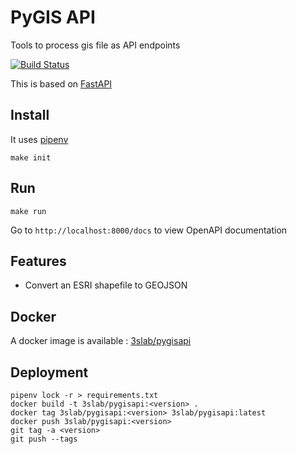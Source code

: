 # PyGIS API

Tools to process gis file as API endpoints

[![Build Status](https://travis-ci.org/3slab/pygisapi.svg?branch=master)](https://travis-ci.org/3slab/pygisapi)

This is based on [FastAPI](https://fastapi.tiangolo.com/)

## Install

It uses [pipenv](https://realpython.com/pipenv-guide/)

```
make init
```

## Run

```
make run
```

Go to `http://localhost:8000/docs` to view OpenAPI documentation

## Features

* Convert an ESRI shapefile to GEOJSON

## Docker

A docker image is available : [3slab/pygisapi](https://hub.docker.com/r/3slab/pygisapi)

## Deployment

```
pipenv lock -r > requirements.txt
docker build -t 3slab/pygisapi:<version> .
docker tag 3slab/pygisapi:<version> 3slab/pygisapi:latest
docker push 3slab/pygisapi:<version>
git tag -a <version>
git push --tags
```